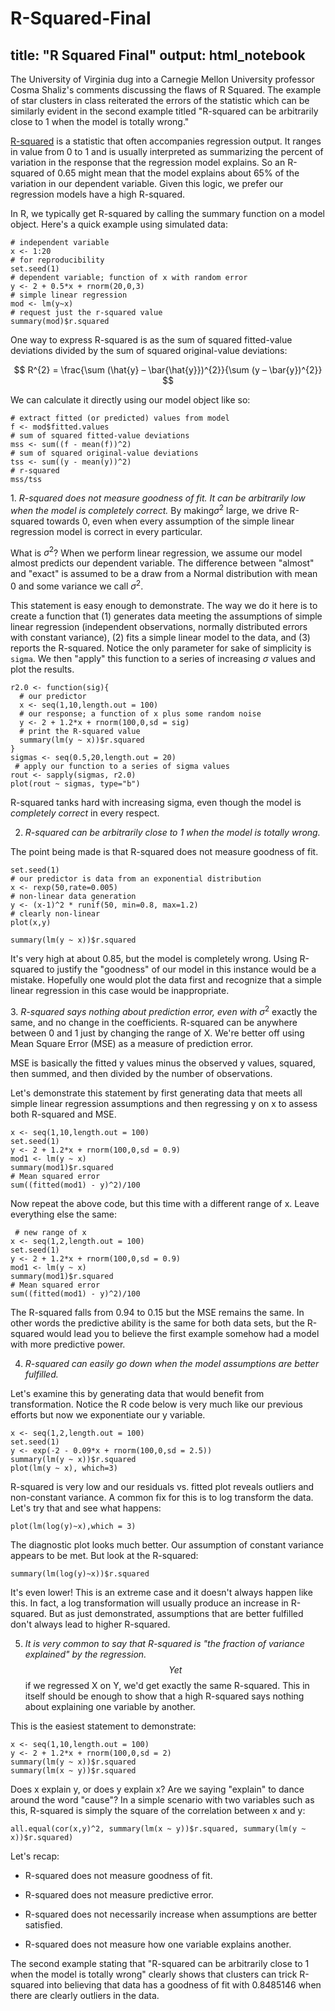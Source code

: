 # R-Squared-Final
title: "R Squared Final"
output: html_notebook
---

The University of Virginia dug into a Carnegie Mellon University professor Cosma Shaliz's comments discussing the flaws of R Squared. The example of star clusters in class reiterated the errors of the statistic which can be similarly evident in the second example titled "R-squared can be arbitrarily close to 1 when the model is totally wrong."



[R-squared](https://en.wikipedia.org/wiki/Coefficient_of_determination) is a statistic that often accompanies regression output. It ranges in value from 0 to 1 and is usually interpreted as summarizing the percent of variation in the response that the regression model explains. So an R-squared of 0.65 might mean that the model explains about 65% of the variation in our dependent variable. Given this logic, we prefer our regression models have a high R-squared.

In R, we typically get R-squared by calling the summary function on a model object. Here's a quick example using simulated data:

```{r,echo=TRUE}
# independent variable
x <- 1:20 
# for reproducibility
set.seed(1) 
# dependent variable; function of x with random error
y <- 2 + 0.5*x + rnorm(20,0,3) 
# simple linear regression
mod <- lm(y~x)
# request just the r-squared value
summary(mod)$r.squared          
```

One way to express R-squared is as the sum of squared fitted-value deviations divided by the sum of squared original-value deviations:

$$
R^{2} =  \frac{\sum (\hat{y} – \bar{\hat{y}})^{2}}{\sum (y – \bar{y})^{2}}
$$

We can calculate it directly using our model object like so:

```{r, echo=TRUE}
# extract fitted (or predicted) values from model
f <- mod$fitted.values
# sum of squared fitted-value deviations
mss <- sum((f - mean(f))^2)
# sum of squared original-value deviations
tss <- sum((y - mean(y))^2)
# r-squared
mss/tss                      
```

1\. *R-squared does not measure goodness of fit. It can be arbitrarily low when the model is completely correct.* By making$σ^2$ large, we drive R-squared towards 0, even when every assumption of the simple linear regression model is correct in every particular.

What is $σ^2$? When we perform linear regression, we assume our model almost predicts our dependent variable. The difference between "almost" and "exact" is assumed to be a draw from a Normal distribution with mean 0 and some variance we call $σ^2$.

This statement is easy enough to demonstrate. The way we do it here is to create a function that (1) generates data meeting the assumptions of simple linear regression (independent observations, normally distributed errors with constant variance), (2) fits a simple linear model to the data, and (3) reports the R-squared. Notice the only parameter for sake of simplicity is `sigma`. We then "apply" this function to a series of increasing $σ$ values and plot the results.

```{r, echo=TRUE}
r2.0 <- function(sig){
  # our predictor
  x <- seq(1,10,length.out = 100)   
  # our response; a function of x plus some random noise
  y <- 2 + 1.2*x + rnorm(100,0,sd = sig) 
  # print the R-squared value
  summary(lm(y ~ x))$r.squared          
}
sigmas <- seq(0.5,20,length.out = 20)
 # apply our function to a series of sigma values
rout <- sapply(sigmas, r2.0)            
plot(rout ~ sigmas, type="b")
```

R-squared tanks hard with increasing sigma, even though the model is *completely correct* in every respect.

2.  *R-squared can be arbitrarily close to 1 when the model is totally wrong.*

The point being made is that R-squared does not measure goodness of fit.

```{r, echo=TRUE}
set.seed(1)
# our predictor is data from an exponential distribution
x <- rexp(50,rate=0.005)
# non-linear data generation
y <- (x-1)^2 * runif(50, min=0.8, max=1.2) 
# clearly non-linear
plot(x,y)				     
```

```{r,echo=TRUE}
summary(lm(y ~ x))$r.squared
```

It's very high at about 0.85, but the model is completely wrong. Using R-squared to justify the "goodness" of our model in this instance would be a mistake. Hopefully one would plot the data first and recognize that a simple linear regression in this case would be inappropriate.

3\. *R-squared says nothing about prediction error, even with* $σ^2$ exactly the same, and no change in the coefficients. R-squared can be anywhere between 0 and 1 just by changing the range of X. We're better off using Mean Square Error (MSE) as a measure of prediction error.

MSE is basically the fitted y values minus the observed y values, squared, then summed, and then divided by the number of observations.

Let's demonstrate this statement by first generating data that meets all simple linear regression assumptions and then regressing y on x to assess both R-squared and MSE.

```{r,echo=TRUE}
x <- seq(1,10,length.out = 100)
set.seed(1)
y <- 2 + 1.2*x + rnorm(100,0,sd = 0.9)
mod1 <- lm(y ~ x)
summary(mod1)$r.squared
# Mean squared error
sum((fitted(mod1) - y)^2)/100
```

Now repeat the above code, but this time with a different range of x. Leave everything else the same:

```{r,echo=TRUE}
 # new range of x
x <- seq(1,2,length.out = 100)      
set.seed(1)
y <- 2 + 1.2*x + rnorm(100,0,sd = 0.9)
mod1 <- lm(y ~ x)
summary(mod1)$r.squared
# Mean squared error
sum((fitted(mod1) - y)^2)/100        
```

The R-squared falls from 0.94 to 0.15 but the MSE remains the same. In other words the predictive ability is the same for both data sets, but the R-squared would lead you to believe the first example somehow had a model with more predictive power.

4.  *R-squared can easily go down when the model assumptions are better fulfilled.*

Let's examine this by generating data that would benefit from transformation. Notice the R code below is very much like our previous efforts but now we exponentiate our y variable.

```{r,echo=TRUE}
x <- seq(1,2,length.out = 100)
set.seed(1)
y <- exp(-2 - 0.09*x + rnorm(100,0,sd = 2.5))
summary(lm(y ~ x))$r.squared
plot(lm(y ~ x), which=3)
```

R-squared is very low and our residuals vs. fitted plot reveals outliers and non-constant variance. A common fix for this is to log transform the data. Let's try that and see what happens:

```{r,echo=TRUE}
plot(lm(log(y)~x),which = 3) 
```

The diagnostic plot looks much better. Our assumption of constant variance appears to be met. But look at the R-squared:

```{r,echo=TRUE}
summary(lm(log(y)~x))$r.squared 
```

It's even lower! This is an extreme case and it doesn't always happen like this. In fact, a log transformation will usually produce an increase in R-squared. But as just demonstrated, assumptions that are better fulfilled don't always lead to higher R-squared.

5.  *It is very common to say that R-squared is "the fraction of variance explained" by the regression.* $$Yet$$ if we regressed X on Y, we'd get exactly the same R-squared. This in itself should be enough to show that a high R-squared says nothing about explaining one variable by another.

This is the easiest statement to demonstrate:

```{r,echo=TRUE}
x <- seq(1,10,length.out = 100)
y <- 2 + 1.2*x + rnorm(100,0,sd = 2)
summary(lm(y ~ x))$r.squared
summary(lm(x ~ y))$r.squared
```

Does x explain y, or does y explain x? Are we saying "explain" to dance around the word "cause"? In a simple scenario with two variables such as this, R-squared is simply the square of the correlation between x and y:

```{r,echo=TRUE}
all.equal(cor(x,y)^2, summary(lm(x ~ y))$r.squared, summary(lm(y ~ x))$r.squared)
```

Let's recap:

-   R-squared does not measure goodness of fit.

-   R-squared does not measure predictive error.

-   R-squared does not necessarily increase when assumptions are better satisfied.

-   R-squared does not measure how one variable explains another.

The second example stating that "R-squared can be arbitrarily close to 1 when the model is totally wrong" clearly shows that clusters can trick R-squared into believing that data has a goodness of fit with 0.8485146 when there are clearly outliers in the data. 
